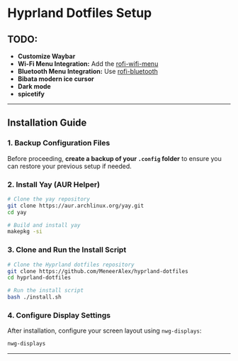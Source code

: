# Hyprland Dotfiles Setup

## TODO:
- **Customize Waybar**
- **Wi-Fi Menu Integration:** Add the [rofi-wifi-menu](https://github.com/ericmurphyxyz/rofi-wifi-menu)
- **Bluetooth Menu Integration:** Use [rofi-bluetooth](https://github.com/nickclyde/rofi-bluetooth)
- **Bibata modern ice cursor**
- **Dark mode**
- **spicetify**

---

## Installation Guide

### **1. Backup Configuration Files**
Before proceeding, **create a backup of your `.config` folder** to ensure you can restore your previous setup if needed.

### **2. Install Yay (AUR Helper)**


```bash
# Clone the yay repository
git clone https://aur.archlinux.org/yay.git
cd yay

# Build and install yay
makepkg -si
```

### **3. Clone and Run the Install Script**

```bash
# Clone the Hyprland dotfiles repository
git clone https://github.com/MeneerAlex/hyprland-dotfiles
cd hyprland-dotfiles

# Run the install script
bash ./install.sh
```

### **4. Configure Display Settings**
After installation, configure your screen layout using `nwg-displays`:

```bash
nwg-displays
```

---
